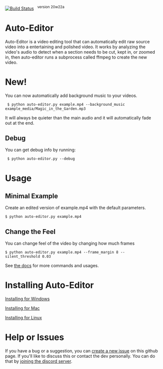 [![Build Status](https://travis-ci.com/WyattBlue/auto-editor.svg?branch=master)](https://travis-ci.com/WyattBlue/auto-editor)
 &nbsp;&nbsp;<sup>version 20w22a
# Auto-Editor
Auto-Editor is a video editing tool that can automatically edit raw source video into a entertaining and polished video.
It works by analyzing the video's audio to detect when a section needs to be cut, kept in, or zoomed in, then auto-editor runs a subprocess called ffmpeg to create the new video.

# New!
You can now automatically add background music to your videos.

```console
 $ python auto-editor.py example.mp4 --background_music example_media/Magic_in_the_Garden.mp3
```

It will always be quieter than the main audio and it will automatically fade out at the end.

## Debug

You can get debug info by running:

```console
 $ python auto-editor.py --debug
 ```

# Usage
## Minimal Example

Create an edited version of example.mp4 with the default parameters.
```console
$ python auto-editor.py example.mp4
```

## Change the Feel
You can change feel of the video by changing how much frames

```console
$ python auto-editor.py example.mp4 --frame_margin 8 --silent_threshold 0.03
```

See [the docs](/github%20resources/docs.md) for more commands and usages.


# Installing Auto-Editor
[Installing for Windows](/github%20resources/install_win.md)

[Installing for Mac](/github%20resources/install_mac.md)

[Installing for Linux](/github%20resources/install_lin.md)

# Help or Issues
If you have a bug or a suggestion, you can [create a new issue](https://github.com/WyattBlue/auto-editor/issues/new) on this github page. If you'll like to discuss this or contact the dev personally. You can do that by [joining the discord server](https://discord.com/invite/kMHAWJJ).
